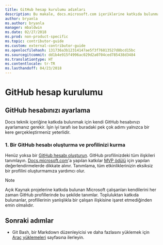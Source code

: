```yaml
---
title: GitHub hesap kurulumu adımları
description: Bu makale, docs.microsoft.com içeriklerine katkıda bulunmak için gereken GitHub hesaplarını ayarlama işleminde size yol gösterir.
author: bryanla
ms.author: bryanla
manager: mbaldwin
ms.date: 02/27/2018
ms.prod: non-product-specific
ms.topic: contributor-guide
ms.custom: external-contributor-guide
ms.openlocfilehash: 131736a3b12314147ae5f3f76813527d8bcd15bc
ms.sourcegitcommit: dd1b4e915f4996ac029d2a0704ced785438d3484
ms.translationtype: HT
ms.contentlocale: tr-TR
ms.lasthandoff: 04/23/2018
---
```

# <a name="github-account-setup"></a>GitHub hesap kurulumu

## <a name="set-up-your-github-account"></a>GitHub hesabınızı ayarlama

Docs teknik içeriğine katkıda bulunmak için kendi GitHub hesabınızı ayarlamanız gerekir. İşin iyi tarafı ise buradaki pek çok adımı yalnızca bir kere gerçekleştirmeniz yeterlidir.

### <a name="1-create-a-github-account-and-set-up-your-profile"></a>1. Bir GitHub hesabı oluşturma ve profilinizi kurma

Henüz yoksa bir [GitHub hesabı oluşturun](https://github.com/join). GitHub profilinizdeki tüm ilişkileri tanımlayın. [Docs.microsoft.com](https://docs.microsoft.com)'a yapılan katkılar [MVP ödülü](https://mvp.microsoft.com) için yapılan değerlendirmelerde dikkate alınır. Tanımlama, tüm etkinliklerinizin eksiksiz bir profilini oluşturmamıza yardımcı olur.

>[!NOTE]
> Açık Kaynak projelerine katkıda bulunan Microsoft çalışanları kendilerini her zaman GitHub profillerinde bu şekilde tanımlar. Topluluktan katkıda bulunanlar, profillerinin yanlışlıkla bir çalışan ilişkisine işaret etmediğinden emin olmalıdır.

## <a name="next-steps"></a>Sonraki adımlar

* Git Bash, bir Markdown düzenleyicisi ve daha fazlasını yüklemek için [Araç yüklemeleri](get-started-setup-tools.md) sayfasına ilerleyin.
